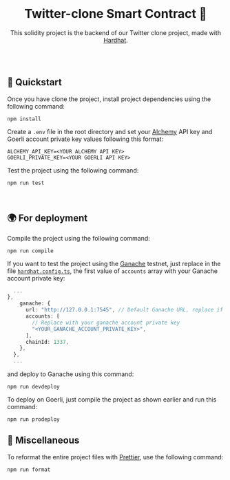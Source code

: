 <br />
<div align="center">
  <h1>Twitter-clone Smart Contract 🦜</h1>
  <p>
    This solidity project is the backend of our Twitter clone project, made with <a href="https://hardhat.org/">Hardhat</a>.
  </p>
  <br />
</div>

<br />

## 🚀 Quickstart

Once you have clone the project, install project dependencies using the following command:

```shell
npm install
```

Create a `.env` file in the root directory and set your [Alchemy](https://www.alchemy.com/) API key and Goerli account private key values following this format:

```env
ALCHEMY_API_KEY=<YOUR ALCHEMY API KEY>
GOERLI_PRIVATE_KEY=<YOUR GOERLI API KEY>
```

Test the project using the following command:

```shell
npm run test
```

<br />

## 🌍 For deployment

Compile the project using the following command:

```shell
npm run compile
```

If you want to test the project using the [Ganache](https://trufflesuite.com/ganache/) testnet, just replace in the file [`hardhat.config.ts`](hardhat.config.ts), the first value of `accounts` array with your Ganache account private key:

```ts
  ...
},
    ganache: {
      url: "http://127.0.0.1:7545", // Default Ganache URL, replace if different
      accounts: [
        // Replace with your ganache account private key
        "<YOUR_GANACHE_ACCOUNT_PRIVATE_KEY>",
      ],
      chainId: 1337,
    },
  },
  ...
```

and deploy to Ganache using this command:

```shell
npm run devdeploy
```

To deploy on Goerli, just compile the project as shown earlier and run this command:

```shell
npm run prodeploy
```

## 🧩 Miscellaneous

To reformat the entire project files with [Prettier](https://prettier.io/), use the following command:

```shell
npm run format
```
